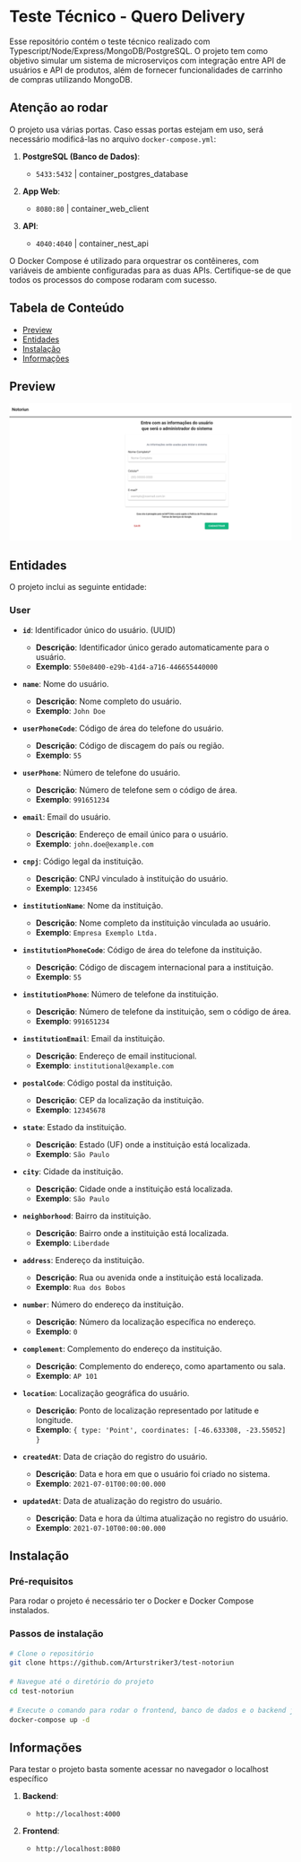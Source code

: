 # Teste Técnico -  Quero Delivery

Esse repositório contém o teste técnico realizado com Typescript/Node/Express/MongoDB/PostgreSQL. O projeto tem como objetivo simular um sistema de microserviços com integração entre API de usuários e API de produtos, além de fornecer funcionalidades de carrinho de compras utilizando MongoDB.

## Atenção ao rodar

O projeto usa várias portas. Caso essas portas estejam em uso, será necessário modificá-las no arquivo `docker-compose.yml`:

1. **PostgreSQL (Banco de Dados)**:  
    - `5433:5432` | container_postgres_database

2. **App Web**:  
    - `8080:80` | container_web_client

3. **API**:  
    - `4040:4040` | container_nest_api

O Docker Compose é utilizado para orquestrar os contêineres, com variáveis de ambiente configuradas para as duas APIs. Certifique-se de que todos os processos do compose rodaram com sucesso.

## Tabela de Conteúdo

- [Preview](#preview)
- [Entidades](#entidades)
- [Instalação](#instalação)
- [Informações](#informações)

## Preview
<div align="center">
     <img src="image.png" alt="preview" />
</div>

## Entidades

O projeto inclui as seguinte entidade:

### User
- **`id`**: Identificador único do usuário. (UUID)
  - **Descrição**: Identificador único gerado automaticamente para o usuário.
  - **Exemplo**: `550e8400-e29b-41d4-a716-446655440000`

- **`name`**: Nome do usuário.
  - **Descrição**: Nome completo do usuário.
  - **Exemplo**: `John Doe`

- **`userPhoneCode`**: Código de área do telefone do usuário.
  - **Descrição**: Código de discagem do país ou região.
  - **Exemplo**: `55`

- **`userPhone`**: Número de telefone do usuário.
  - **Descrição**: Número de telefone sem o código de área.
  - **Exemplo**: `991651234`

- **`email`**: Email do usuário.
  - **Descrição**: Endereço de email único para o usuário.
  - **Exemplo**: `john.doe@example.com`

- **`cnpj`**: Código legal da instituição.
  - **Descrição**: CNPJ vinculado à instituição do usuário.
  - **Exemplo**: `123456`

- **`institutionName`**: Nome da instituição.
  - **Descrição**: Nome completo da instituição vinculada ao usuário.
  - **Exemplo**: `Empresa Exemplo Ltda.`

- **`institutionPhoneCode`**: Código de área do telefone da instituição.
  - **Descrição**: Código de discagem internacional para a instituição.
  - **Exemplo**: `55`

- **`institutionPhone`**: Número de telefone da instituição.
  - **Descrição**: Número de telefone da instituição, sem o código de área.
  - **Exemplo**: `991651234`

- **`institutionEmail`**: Email da instituição.
  - **Descrição**: Endereço de email institucional.
  - **Exemplo**: `institutional@example.com`

- **`postalCode`**: Código postal da instituição.
  - **Descrição**: CEP da localização da instituição.
  - **Exemplo**: `12345678`

- **`state`**: Estado da instituição.
  - **Descrição**: Estado (UF) onde a instituição está localizada.
  - **Exemplo**: `São Paulo`

- **`city`**: Cidade da instituição.
  - **Descrição**: Cidade onde a instituição está localizada.
  - **Exemplo**: `São Paulo`

- **`neighborhood`**: Bairro da instituição.
  - **Descrição**: Bairro onde a instituição está localizada.
  - **Exemplo**: `Liberdade`

- **`address`**: Endereço da instituição.
  - **Descrição**: Rua ou avenida onde a instituição está localizada.
  - **Exemplo**: `Rua dos Bobos`

- **`number`**: Número do endereço da instituição.
  - **Descrição**: Número da localização específica no endereço.
  - **Exemplo**: `0`

- **`complement`**: Complemento do endereço da instituição.
  - **Descrição**: Complemento do endereço, como apartamento ou sala.
  - **Exemplo**: `AP 101`

- **`location`**: Localização geográfica do usuário.
  - **Descrição**: Ponto de localização representado por latitude e longitude.
  - **Exemplo**: `{ type: 'Point', coordinates: [-46.633308, -23.55052] }`

- **`createdAt`**: Data de criação do registro do usuário.
  - **Descrição**: Data e hora em que o usuário foi criado no sistema.
  - **Exemplo**: `2021-07-01T00:00:00.000`

- **`updatedAt`**: Data de atualização do registro do usuário.
  - **Descrição**: Data e hora da última atualização no registro do usuário.
  - **Exemplo**: `2021-07-10T00:00:00.000`


## Instalação

### Pré-requisitos
Para rodar o projeto é necessário ter o Docker e Docker Compose instalados.

### Passos de instalação

```bash
# Clone o repositório
git clone https://github.com/Arturstriker3/test-notoriun

# Navegue até o diretório do projeto
cd test-notoriun

# Execute o comando para rodar o frontend, banco de dados e o backend juntos, dockerizados
docker-compose up -d
```

## Informações

Para testar o projeto basta somente acessar no navegador o localhost específico

1. **Backend**:  
    - `http://localhost:4000`

2. **Frontend**:  
    - `http://localhost:8080`